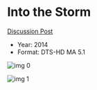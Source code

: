 # Into the Storm

[Discussion Post](https://www.avsforum.com/threads/bass-eq-for-filtered-movies.2995212/post-57158118)

* Year: 2014
* Format: DTS-HD MA 5.1

![img 0](https://i.imgur.com/u6MTE9r.jpg)

![img 1](https://i.imgur.com/T8WPMFU.jpg)

